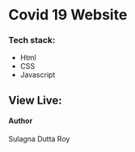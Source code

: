 <h1>Covid 19 Website</h1>

<h3>Tech stack:</h3>
<ul>
  <li>Html</li>
  <li>CSS</li>
  <li>Javascript</li>
</ul>

<h2>View Live:</h2>

<h4>Author</h4>
<p>Sulagna Dutta Roy</p>

